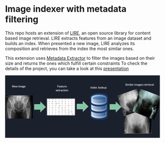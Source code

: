 # Image indexer with metadata filtering
This repo hosts an extension of [LIRE](http://www.lire-project.net/), an open source library for content based image retrieval.
LIRE extracts features from an image dataset and builds an index. When presented a new image, LIRE analyzes its composition and retrieves from the index the most similar ones.


This extension uses [Metadata Extractor](https://github.com/drewnoakes/metadata-extractor) to filter the images based on their size and returns the ones which fulfill certain constraints 
To check the details of the project, you can take a look at this [presentation](https://docs.google.com/presentation/d/e/2PACX-1vQmCRQBmWvsQOxH3YBybRPltnI-1TRjYE4oY7-KlwjwZFZWauuqwPtWqMwcE18m0WR2d6MMeBWbjn3I/pub?start=false&loop=false&delayms=3000) 


![Image_indexer](img/img_indx.PNG)
